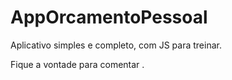 # AppOrcamentoPessoal
Aplicativo simples e completo, com JS para treinar.

Fique a vontade para comentar .
